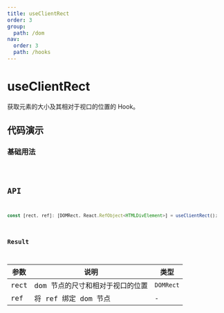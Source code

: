 ```yaml
---
title: useClientRect
order: 3
group:
  path: /dom
nav:
  order: 3
  path: /hooks
---
```


# useClientRect

获取元素的大小及其相对于视口的位置的 Hook。

## 代码演示

### 基础用法

<code src="./demos/Demo1.tsx" />

## API

```typescript
const [rect, ref]: [DOMRect, React.RefObject<HTMLDivElement>] = useClientRect();
```

### Result

| 参数 | 说明                             | 类型      |
| ---- | -------------------------------- | --------- |
| rect | dom 节点的尺寸和相对于视口的位置 | `DOMRect` |
| ref  | 将 ref 绑定 dom 节点             | -         |
